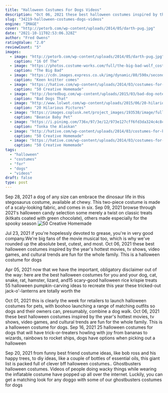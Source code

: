 ```yaml
---
title: "Halloween Costumes For Dogs Videos"
description: "Oct 06, 2021 these best halloween costumes inspired by the year's hottest movies, tv shows, video games, and cultural trends are fun for the whole family.  This is a halloween costume for dogs"
slug: "34219-halloween-costumes-dogs-videos"
engine: "IMAGE"
cover: "http://petorb.com/wp-content/uploads/2014/05/darth-pug.jpg"
date: "2021-10-11T02:53:06.328Z"
author: "Fred Owens"
ratingValue: "2.0"
reviewCount: "5"
images:
  - image: "http://petorb.com/wp-content/uploads/2014/05/darth-pug.jpg"
    caption: "16 Of The"
  - image: "https://photos.costume-works.com/full/the-big-bad-wolf_costume.jpg"
    caption: "The Big Bad"
  - image: "https://cdn.images.express.co.uk/img/dynamic/80/590x/secondary/cats-in-hats-231920.jpg"
    caption: "Keen knitter comes"
  - image: "https://hative.com/wp-content/uploads/2014/03/costumes-for-kids/41-peacock-kid-costume-idea.jpg"
    caption: "50 Creative Homemade"
  - image: "http://boredbug.com/wp-content/uploads/2015/03/bad-dog-notes-2.jpg"
    caption: "Bad Dogs That"
  - image: "http://www.lolwot.com/wp-content/uploads/2015/06/20-hilarious-pictures-of-pets-in-costumes-13.jpg"
    caption: "20 Hilarious Pictures"
  - image: "https://images.coplusk.net/project_images/193538/image/full_111715_2F2015-10-26-172401-IMG_3877.jpg"
    caption: "Beanie Baby Pet"
  - image: "https://i.pinimg.com/736x/97/3e/12/973e127cff6fd3da324c4c8cfb11fd92--cute-husky-funniest-animals.jpg"
    caption: "Tonka the Alaskan"
  - image: "http://hative.com/wp-content/uploads/2014/03/costumes-for-kids/50-peter-pan-costume-little-boy.jpg"
    caption: "50 Creative Homemade"
  - image: "https://hative.com/wp-content/uploads/2014/03/costumes-for-kids/21-homemade-monster-costume-kid.jpg"
    caption: "50 Creative Homemade"
tags:
  - "halloween"
  - "costumes"
  - "for"
  - "dogs"
  - "videos"
draft: false
type: post
---
```


Sep 28, 2021 a dog of any size can embrace the dinosaur life in this stegosaurus costume, available at chewy. This two-piece costume is made of a scaly-looking fabric, and comes in six. Sep 09, 2021 browse through 2021's halloween candy selection  some merely a twist on classic treats (kitkats coated with green chocolate), others made especially for the spooky season
![50 Creative Homemade](https://hative.com/wp-content/uploads/2014/03/costumes-for-kids/21-homemade-monster-costume-kid.jpg "50 Creative Homemade")

Jul 23, 2021 if you&#39;re hopelessly devoted to grease, you&#39;re in very good company.We&#39;re big fans of the movie musical too, which is why we&#39;ve rounded up the absolute best, cutest, and most. Oct 06, 2021 these best halloween costumes inspired by the year&#39;s hottest movies, tv shows, video games, and cultural trends are fun for the whole family.  This is a halloween costume for dogs
<!--inArticleAds-->

<!--galleryOne-->

Apr 05, 2021 now that we have the important, obligatory disclaimer out of the way: here are the best halloween costumes for you and your dog, cat, snake, rat, hamster, lizard, and15 scary-good halloween rice krispie treats 55 halloween pumpkin-carving ideas to recreate this year these tricked-out jack-o'-lanterns are totally worth the
<!--inArticleAds-->

<!--galleryTwo-->

Oct 01, 2021 this is clearly the week for retailers to launch halloween costumes for pets, with boohoo launching a range of matching outfits so dogs and their owners can, presumably, combine a dog walk. Oct 06, 2021 these best halloween costumes inspired by the year's hottest movies, tv shows, video games, and cultural trends are fun for the whole family.  This is a halloween costume for dogs. Sep 16, 2021 25 halloween costumes for dogs that will have trick-or-treaters howling with joy from bananas to wizards, rainbows to rocket ships, dogs have options when picking out a halloween
<!--galleryThree-->

Sep 20, 2021 from funny best friend costume ideas, like bob ross and his happy trees, to diy ideas, like a couple of bottles of essential oils, this giant list is packed full of clever bff halloween costumes.. Ghostbusters halloween costumes.  Videos of people doing wacky things while wearing the inflatable costume have popped up all over the internet. Luckily, you can get a matching look for any doggo with some of our ghostbusters costumes for dogs